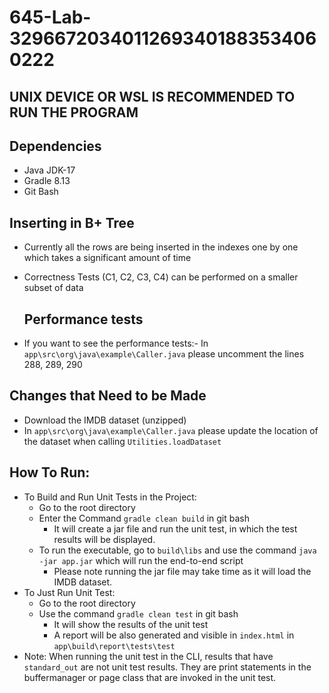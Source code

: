 # 645-Lab-32966720340112693401883534060222

## UNIX DEVICE OR WSL IS RECOMMENDED TO RUN THE PROGRAM

## Dependencies
- Java JDK-17
- Gradle 8.13
- Git Bash

## Inserting in B+ Tree
- Currently all the rows are being inserted in the indexes one by one which takes a significant amount of time
- Correctness Tests (C1, C2, C3, C4) can be performed on a smaller subset of data

  ## Performance tests
- If you want to see the performance tests:- In `app\src\org\java\example\Caller.java` please uncomment the lines 288, 289, 290

## Changes that Need to be Made
- Download the IMDB dataset (unzipped)
- In `app\src\org\java\example\Caller.java` please update the location of the dataset when calling `Utilities.loadDataset`

## How To Run:
- To Build and Run Unit Tests in the Project:
  - Go to the root directory
  - Enter the Command `gradle clean build` in git bash
    - It will create a jar file and run the unit test, in which the test results will be displayed.
  - To run the executable, go to `build\libs` and use the command `java -jar app.jar` which will run the end-to-end script
    - Please note running the jar file may take time as it will load the IMDB dataset.
- To Just Run Unit Test:
  - Go to the root directory
  - Use the command `gradle clean test` in git bash
    - It will show the results of the unit test
    - A report will be also generated and visible in `index.html` in `app\build\report\tests\test`
- Note: When running the unit test in the CLI, results that have `standard_out` are not unit test results. They are print statements in the buffermanager or page class that are invoked in the unit test. 
      

